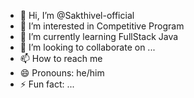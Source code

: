 - 👋 Hi, I’m @Sakthivel-official
- 👀 I’m interested in Competitive Program
- 🌱 I’m currently learning FullStack Java
- 💞️ I’m looking to collaborate on ...
- 📫 How to reach me 
- 😄 Pronouns: he/him
- ⚡ Fun fact: ...

<!---
Sakthivel-official/Sakthivel-official is a ✨ special ✨ repository because its `README.md` (this file) appears on your GitHub profile.
You can click the Preview link to take a look at your changes.
--->
